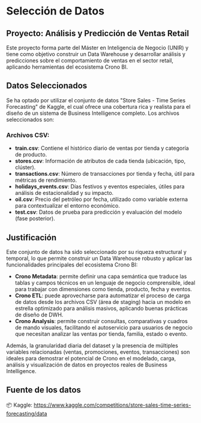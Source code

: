 # Selección de Datos

## Proyecto: Análisis y Predicción de Ventas Retail

Este proyecto forma parte del Máster en Inteligencia de Negocio (UNIR) y tiene como objetivo construir un Data Warehouse y desarrollar análisis y predicciones sobre el comportamiento de ventas en el sector retail, aplicando herramientas del ecosistema Crono BI.

## Datos Seleccionados

Se ha optado por utilizar el conjunto de datos "Store Sales - Time Series Forecasting" de Kaggle, el cual ofrece una cobertura rica y realista para el diseño de un sistema de Business Intelligence completo. Los archivos seleccionados son:

### Archivos CSV:

- **train.csv**: Contiene el histórico diario de ventas por tienda y categoría de producto.
- **stores.csv**: Información de atributos de cada tienda (ubicación, tipo, clúster).
- **transactions.csv**: Número de transacciones por tienda y fecha, útil para métricas de rendimiento.
- **holidays_events.csv**: Días festivos y eventos especiales, útiles para análisis de estacionalidad y su impacto.
- **oil.csv**: Precio del petróleo por fecha, utilizado como variable externa para contextualizar el entorno económico.
- **test.csv**: Datos de prueba para predicción y evaluación del modelo (fase posterior).

## Justificación

Este conjunto de datos ha sido seleccionado por su riqueza estructural y temporal, lo que permite construir un Data Warehouse robusto y aplicar las funcionalidades principales del ecosistema Crono BI:

- **Crono Metadata**: permite definir una capa semántica que traduce las tablas y campos técnicos en un lenguaje de negocio comprensible, ideal para trabajar con dimensiones como tienda, producto, fecha y eventos.
- **Crono ETL**: puede aprovecharse para automatizar el proceso de carga de datos desde los archivos CSV (área de staging) hacia un modelo en estrella optimizado para análisis masivos, aplicando buenas prácticas de diseño de DWH.
- **Crono Analysis**: permite construir consultas, comparativas y cuadros de mando visuales, facilitando el autoservicio para usuarios de negocio que necesitan analizar las ventas por tienda, familia, estado o evento.

Además, la granularidad diaria del dataset y la presencia de múltiples variables relacionadas (ventas, promociones, eventos, transacciones) son ideales para demostrar el potencial de Crono en el modelado, carga, análisis y visualización de datos en proyectos reales de Business Intelligence.

## Fuente de los datos

📦 Kaggle: https://www.kaggle.com/competitions/store-sales-time-series-forecasting/data
